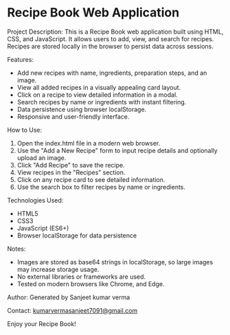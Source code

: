 Recipe Book Web Application
===========================

Project Description:
This is a Recipe Book web application built using HTML, CSS, and JavaScript. It allows users to add, view, and search for recipes. Recipes are stored locally in the browser to persist data across sessions.

Features:
- Add new recipes with name, ingredients, preparation steps, and an image.
- View all added recipes in a visually appealing card layout.
- Click on a recipe to view detailed information in a modal.
- Search recipes by name or ingredients with instant filtering.
- Data persistence using browser localStorage.
- Responsive and user-friendly interface.

How to Use:
1. Open the index.html file in a modern web browser.
2. Use the "Add a New Recipe" form to input recipe details and optionally upload an image.
3. Click "Add Recipe" to save the recipe.
4. View recipes in the "Recipes" section.
5. Click on any recipe card to see detailed information.
6. Use the search box to filter recipes by name or ingredients.

Technologies Used:
- HTML5
- CSS3
- JavaScript (ES6+)
- Browser localStorage for data persistence

Notes:
- Images are stored as base64 strings in localStorage, so large images may increase storage usage.
- No external libraries or frameworks are used.
- Tested on modern browsers like Chrome, and Edge.

Author:
Generated by Sanjeet kumar verma

Contact:
kumarvermasanjeet7091@gmail.com

Enjoy your Recipe Book!
